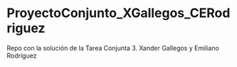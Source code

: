 # ProyectoConjunto_XGallegos_CERodriguez
Repo con la solución de la Tarea Conjunta 3. Xander Gallegos y Emiliano Rodríguez
